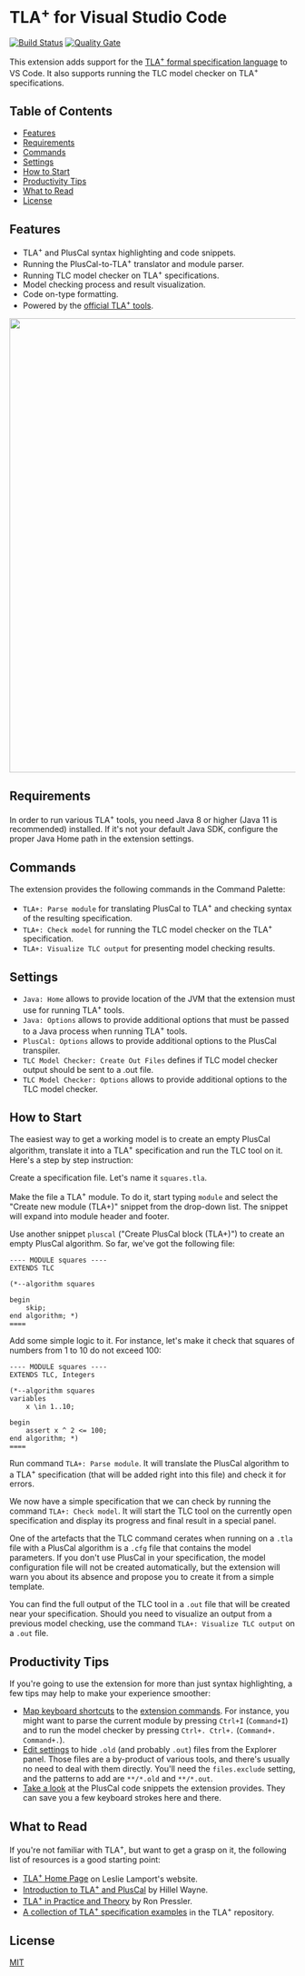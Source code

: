 # TLA<sup>+</sup> for Visual Studio Code

[![Build Status](https://travis-ci.com/alygin/vscode-tlaplus.svg)](https://travis-ci.com/alygin/vscode-tlaplus) [![Quality Gate](https://img.shields.io/sonar/quality_gate/alygin_vscode-tlaplus?server=https%3A%2F%2Fsonarcloud.io)](https://sonarcloud.io/dashboard?id=alygin_vscode-tlaplus)

This extension adds support for the [TLA<sup>+</sup> formal specification language](http://research.microsoft.com/en-us/um/people/lamport/tla/tla.html) to VS Code. It also supports running the TLC model checker on TLA<sup>+</sup> specifications.

## Table of Contents
- [Features](#features)
- [Requirements](#requirements)
- [Commands](#commands)
- [Settings](#settings)
- [How to Start](#how-to-start)
- [Productivity Tips](#productivity-tips)
- [What to Read](#what-to-read)
- [License](#license)

## Features

- TLA<sup>+</sup> and PlusCal syntax highlighting and code snippets.
- Running the PlusCal-to-TLA<sup>+</sup> translator and module parser.
- Running TLC model checker on TLA<sup>+</sup> specifications.
- Model checking process and result visualization.
- Code on-type formatting.
- Powered by the [official TLA<sup>+</sup> tools](https://github.com/tlaplus/tlaplus).

<img src="https://raw.githubusercontent.com/alygin/vscode-tlaplus/master/resources/images/screencast.gif" width="800" height="auto">

## Requirements

In order to run various TLA<sup>+</sup> tools, you need Java 8 or higher (Java 11 is recommended) installed. If it's not your default Java SDK, configure the proper Java Home path in the extension settings.

## Commands

The extension provides the following commands in the Command Palette:

- `TLA+: Parse module` for translating PlusCal to TLA<sup>+</sup> and checking syntax of the resulting specification.
- `TLA+: Check model` for running the TLC model checker on the TLA<sup>+</sup> specification.
- `TLA+: Visualize TLC output` for presenting model checking results.

## Settings

- `Java: Home` allows to provide location of the JVM that the extension must use for running TLA<sup>+</sup> tools.
- `Java: Options` allows to provide additional options that must be passed to a Java process when running TLA<sup>+</sup> tools.
- `PlusCal: Options` allows to provide additional options to the PlusCal transpiler.
- `TLC Model Checker: Create Out Files` defines if TLC model checker output should be sent to a .out file.
- `TLC Model Checker: Options` allows to provide additional options to the TLC model checker.

## How to Start

The easiest way to get a working model is to create an empty PlusCal algorithm, translate it into a TLA<sup>+</sup> specification and run the TLC tool on it. Here's a step by step instruction:

Create a specification file. Let's name it `squares.tla`.

Make the file a TLA<sup>+</sup> module. To do it, start typing `module` and select the "Create new module (TLA+)" snippet from the drop-down list. The snippet will expand into module header and footer.

Use another snippet `pluscal` ("Create PlusCal block (TLA+)") to create an empty PlusCal algorithm. So far, we've got the following file:

```tla
---- MODULE squares ----
EXTENDS TLC

(*--algorithm squares

begin
    skip;
end algorithm; *)
====
```

Add some simple logic to it. For instance, let's make it check that squares of numbers from 1 to 10 do not exceed 100:

```tla
---- MODULE squares ----
EXTENDS TLC, Integers

(*--algorithm squares
variables
    x \in 1..10;

begin
    assert x ^ 2 <= 100;
end algorithm; *)
====
```

Run command `TLA+: Parse module`. It will translate the PlusCal algorithm to a TLA<sup>+</sup> specification (that will be added right into this file) and check it for errors.

We now have a simple specification that we can check by running the command `TLA+: Check model`. It will start the TLC tool on the currently open specification and display its progress and final result in a special panel.

One of the artefacts that the TLC command cerates when running on a `.tla` file with a PlusCal algorithm is a `.cfg` file that contains the model parameters. If you don't use PlusCal in your specification, the model configuration file will not be created automatically, but the extension will warn you about its absence and propose you to create it from a simple template.

You can find the full output of the TLC tool in a `.out` file that will be created near your specification. Should you need to visualize an output from a previous model checking, use the command `TLA+: Visualize TLC output` on a `.out` file.

## Productivity Tips

If you're going to use the extension for more than just syntax highlighting, a few tips may help to make your experience smoother:

* [Map keyboard shortcuts](https://code.visualstudio.com/docs/getstarted/keybindings) to the [extension commands](#commands). For instance, you might want to parse the current module by pressing `Ctrl+I` (`Command+I`) and to run the model checker by pressing `Ctrl+. Ctrl+.` (`Command+. Command+.`).
* [Edit settings](https://code.visualstudio.com/docs/getstarted/settings) to hide `.old` (and probably  `.out`) files from the Explorer panel. Those files are a by-product of various tools, and there's usually no need to deal with them directly. You'll need the `files.exclude` setting, and the patterns to add are `**/*.old` and `**/*.out`.
* [Take a look](https://github.com/alygin/vscode-tlaplus/blob/master/languages/pluscal-snippets.json) at the PlusCal code snippets the extension provides. They can save you a few keyboard strokes here and there.

## What to Read

If you're not familiar with TLA<sup>+</sup>, but want to get a grasp on it, the following list of resources is a good starting point:

* [TLA<sup>+</sup> Home Page](http://research.microsoft.com/en-us/um/people/lamport/tla/tla.html) on Leslie Lamport's website.
* [Introduction to TLA<sup>+</sup> and PlusCal](https://learntla.com) by Hillel Wayne.
* [TLA<sup>+</sup> in Practice and Theory](https://pron.github.io/posts/tlaplus_part1) by Ron Pressler.
* [A collection of TLA<sup>+</sup> specification examples](https://github.com/tlaplus/Examples) in the TLA<sup>+</sup> repository.

## License

[MIT](LICENSE)
